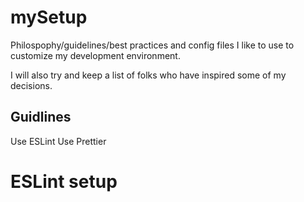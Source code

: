 # mySetup

Philospophy/guidelines/best practices and config files I like to use to customize my development environment.

I will also try and keep a list of folks who have inspired some of my decisions.


## Guidlines

Use ESLint
Use Prettier

# ESLint setup
